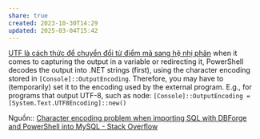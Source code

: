 ```yaml
---
share: true
created: 2023-10-30T14:29
updated: 2025-03-04T15:42
---
```

[UTF là cách thức để chuyển đổi từ điểm mã sang hệ nhị phân](../../../../%F0%9F%94%A0K%C3%BD%20t%E1%BB%B1,%20v%C4%83n%20b%E1%BA%A3n.%20Qu%E1%BA%A3n%20l%C3%BD,%20vi%E1%BA%BFt%20v%C3%A0%20xu%E1%BA%A5t%20b%E1%BA%A3n%20n%E1%BB%99i%20dung/K%C3%BD%20t%E1%BB%B1,%20v%C4%83n%20b%E1%BA%A3n,%20ng%C3%B4n%20ng%E1%BB%AF%20%C4%91%C3%A1nh%20d%E1%BA%A5u/Ti%E1%BA%BFng%20Vi%E1%BB%87t,%20Unicode,%20emoji/L%C3%BD%20thuy%E1%BA%BFt%20Unicode/%C4%90i%E1%BB%83m%20m%C3%A3/UTF%20l%C3%A0%20c%C3%A1ch%20th%E1%BB%A9c%20%C4%91%E1%BB%83%20chuy%E1%BB%83n%20%C4%91%E1%BB%95i%20t%E1%BB%AB%20%C4%91i%E1%BB%83m%20m%C3%A3%20sang%20h%E1%BB%87%20nh%E1%BB%8B%20ph%C3%A2n.md)
when it comes to capturing the output in a variable or redirecting it, PowerShell decodes the output into .NET strings (first), using the character encoding stored in `[Console]::OutputEncoding`. Therefore, you may have to (temporarily) set it to the encoding used by the external program. E.g., for programs that output UTF-8, such as node: 
`[Console]::OutputEncoding = [System.Text.UTF8Encoding]::new()`

Nguồn:: [Character encoding problem when importing SQL with DBForge and PowerShell into MySQL - Stack Overflow](https://stackoverflow.com/a/78082903/3416774)
